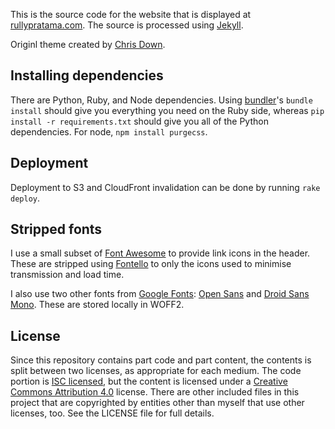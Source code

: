 This is the source code for the website that is displayed at
[rullypratama.com][]. The source is processed using [Jekyll][].

Originl theme created by [Chris Down](https://github.com/cdown/chrisdown.name).

[rullypratama.com]: https://rullypratama.com
[Jekyll]: http://jekyllrb.com

## Installing dependencies

There are Python, Ruby, and Node dependencies. Using [bundler][]'s `bundle
install` should give you everything you need on the Ruby side, whereas `pip
install -r requirements.txt` should give you all of the Python dependencies.
For node, `npm install purgecss`.

[bundler]: http://bundler.io/

## Deployment

Deployment to S3 and CloudFront invalidation can be done by running `rake
deploy`.

## Stripped fonts

I use a small subset of [Font Awesome][] to provide link icons in the header.
These are stripped using [Fontello][] to only the icons used to minimise
transmission and load time.

I also use two other fonts from [Google Fonts][]: [Open Sans][] and [Droid Sans
Mono][]. These are stored locally in WOFF2.

[Font Awesome]: http://fortawesome.github.io/Font-Awesome/
[Fontello]: http://fontello.com
[Google Fonts]: https://www.google.com/fonts
[Open Sans]: http://www.google.com/fonts/specimen/Open+Sans
[Droid Sans Mono]: http://www.google.com/fonts/specimen/Droid+Sans+Mono

## License

Since this repository contains part code and part content, the contents is
split between two licenses, as appropriate for each medium. The code portion is
[ISC licensed][isc], but the content is licensed under a [Creative Commons
Attribution 4.0][cc] license. There are other included files in this project
that are copyrighted by entities other than myself that use other licenses,
too. See the LICENSE file for full details.

[isc]: http://en.wikipedia.org/wiki/ISC_license
[cc]: http://creativecommons.org/licenses/by/4.0/
